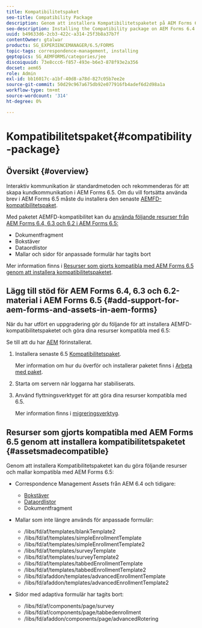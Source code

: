 ```yaml
---
title: Kompatibilitetspaket
seo-title: Compatibility Package
description: Genom att installera Kompatibilitetspaketet på AEM Forms 6.5 kan du använda Correspondence Management-resurser från AEM Forms 6.4 och tidigare versioner samt inaktuella adaptiva formulärmallar och sidor
seo-description: Installing the Compatibility package on AEM Forms 6.4 lets you use the Correspondence Management assets from AEM Forms 6.4 and deprecated adaptive forms templates and pages
uuid: b49633d6-2cb3-422c-a314-25f3b8a37b7f
contentOwner: gtalwar
products: SG_EXPERIENCEMANAGER/6.5/FORMS
topic-tags: correspondence-management, installing
geptopics: SG_AEMFORMS/categories/jee
discoiquuid: 73e8ccc6-f857-493e-b6e3-878f93e2a356
docset: aem65
role: Admin
exl-id: bb16017c-a1bf-40d8-a78d-827c05b7ee2e
source-git-commit: 50d29c967a675db92e077916fb4adef6d2d98a1a
workflow-type: tm+mt
source-wordcount: '314'
ht-degree: 0%

---
```


# Kompatibilitetspaket{#compatibility-package}

## Översikt {#overview}

Interaktiv kommunikation är standardmetoden och rekommenderas för att skapa kundkommunikation i AEM Forms 6.5. Om du vill fortsätta använda brev i AEM Forms 6.5 måste du installera den senaste [AEMFD-kompatibilitetspaket](https://helpx.adobe.com/aem-forms/kb/aem-forms-releases.html).

Med paketet AEMFD-kompatibilitet kan du [använda följande resurser från AEM Forms 6.4, 6.3 och 6.2 i AEM Forms 6.5:](../../forms/using/compatibility-package.md#add-support-for-aem-forms-and-assets-in-aem-forms)

* Dokumentfragment
* Bokstäver
* Dataordlistor
* Mallar och sidor för anpassade formulär har tagits bort

Mer information finns i [Resurser som gjorts kompatibla med AEM Forms 6.5 genom att installera kompatibilitetspaketet](../../forms/using/compatibility-package.md#assetsmadecompatible).

## Lägg till stöd för AEM Forms 6.4, 6.3 och 6.2-material i AEM Forms 6.5 {#add-support-for-aem-forms-and-assets-in-aem-forms}

När du har utfört en uppgradering gör du följande för att installera AEMFD-kompatibilitetspaketet och göra dina resurser kompatibla med 6.5:

Se till att du har [AEM](https://helpx.adobe.com/aem-forms/kb/aem-forms-releases.html) förinstallerat.

1. Installera senaste 6.5 [Kompatibilitetspaket](https://helpx.adobe.com/aem-forms/kb/aem-forms-releases.html).

   Mer information om hur du överför och installerar paketet finns i [Arbeta med paket](/help/sites-administering/package-manager.md).

1. Starta om servern när loggarna har stabiliserats.
1. Använd flyttningsverktyget för att göra dina resurser kompatibla med 6.5.

   Mer information finns i [migreringsverktyg](../../forms/using/migration-utility.md).

## Resurser som gjorts kompatibla med AEM Forms 6.5 genom att installera kompatibilitetspaketet {#assetsmadecompatible}

Genom att installera Kompatibilitetspaketet kan du göra följande resurser och mallar kompatibla med AEM Forms 6.5:

* Correspondence Management Assets från AEM 6.4 och tidigare:

   * [Bokstäver](../../forms/using/create-letter.md)
   * [Dataordlistor](/help/forms/using/data-dictionary.md)
   * Dokumentfragment

* Mallar som inte längre används för anpassade formulär:

   * /libs/fd/af/templates/blankTemplate2
   * /libs/fd/af/templates/simpleEnrollmentTemplate
   * /libs/fd/af/templates/simpleEnrollmentTemplate2
   * /libs/fd/af/templates/surveyTemplate
   * /libs/fd/af/templates/surveyTemplate2
   * /libs/fd/af/templates/tabbedEnrollmentTemplate
   * /libs/fd/af/templates/tabbedEnrollmentTemplate2
   * /libs/fd/afaddon/templates/advancedEnrollmentTemplate
   * /libs/fd/afaddon/templates/advancedEnrollmentTemplate2

* Sidor med adaptiva formulär har tagits bort:

   * /libs/fd/af/components/page/survey
   * /libs/fd/af/components/page/tabbedenrollment
   * /libs/fd/afaddon/components/page/advancedRotering
